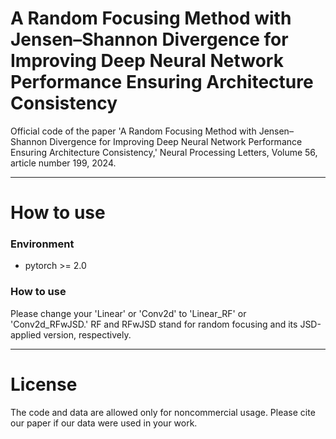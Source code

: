 # A Random Focusing Method with Jensen–Shannon Divergence for Improving Deep Neural Network Performance Ensuring Architecture Consistency

Official code of the paper 'A Random Focusing Method with Jensen–Shannon Divergence for Improving Deep Neural Network Performance Ensuring Architecture Consistency,' Neural Processing Letters, Volume 56, article number 199, 2024. 

[official paper]: https://link.springer.com/article/10.1007/s11063-024-11668-z

---
# How to use
### Environment
* pytorch >= 2.0

  
### How to use
Please change your 'Linear' or 'Conv2d' to 'Linear_RF' or 'Conv2d_RFwJSD.'
RF and RFwJSD stand for random focusing and its JSD-applied version, respectively.

---
# License
The code and data are allowed only for noncommercial usage. Please cite our paper if our data were used in your work.
